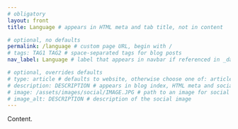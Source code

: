 ```yaml
---
# obligatory
layout: front
title: Language # appears in HTML meta and tab title, not in content

# optional, no defaults
permalink: /language # custom page URL, begin with /
# tags: TAG1 TAG2 # space-separated tags for blog posts
nav_label: Language # label that appears in navbar if referenced in _data/navbar.yml

# optional, overrides defaults
# type: article # defaults to website, otherwise choose one of: article, music, video
# description: DESCRIPTION # appears in blog index, HTML meta and social media snippets
# image: /assets/images/social/IMAGE.JPG # path to an image for social media shares, AR 1.9:1, typically 1200x630, begin with /
# image_alt: DESCRIPTION # description of the social image
---
```

Content.